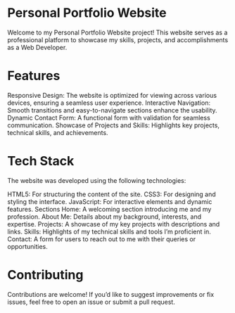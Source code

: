 # Personal Portfolio Website
Welcome to my Personal Portfolio Website project! This website serves as a professional platform to showcase my skills, projects, and accomplishments as a Web Developer.

# Features
Responsive Design: The website is optimized for viewing across various devices, ensuring a seamless user experience.
Interactive Navigation: Smooth transitions and easy-to-navigate sections enhance the usability.
Dynamic Contact Form: A functional form with validation for seamless communication.
Showcase of Projects and Skills: Highlights key projects, technical skills, and achievements.

# Tech Stack
The website was developed using the following technologies:

HTML5: For structuring the content of the site.
CSS3: For designing and styling the interface.
JavaScript: For interactive elements and dynamic features.
Sections
Home: A welcoming section introducing me and my profession.
About Me: Details about my background, interests, and expertise.
Projects: A showcase of my key projects with descriptions and links.
Skills: Highlights of my technical skills and tools I’m proficient in.
Contact: A form for users to reach out to me with their queries or opportunities.

# Contributing
Contributions are welcome! If you’d like to suggest improvements or fix issues, feel free to open an issue or submit a pull request.

